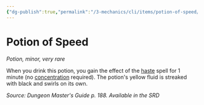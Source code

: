 ```yaml
---
{"dg-publish":true,"permalink":"/3-mechanics/cli/items/potion-of-speed/","tags":["ttrpg-cli/compendium/src/5e/dmg","ttrpg-cli/item/rarity/very-rare","ttrpg-cli/item/tier/minor","ttrpg-cli/item/wondrous/potion"]}
---
```


# Potion of Speed
*Potion, minor, very rare*  



When you drink this potion, you gain the effect of the [haste](3-Mechanics/CLI/spells/haste.md) spell for 1 minute (no [concentration](3-Mechanics/CLI/rules/conditions.md#Concentration) required). The potion's yellow fluid is streaked with black and swirls on its own.

*Source: Dungeon Master's Guide p. 188. Available in the <span title='Systems Reference Document (5.1)'>SRD</span>*